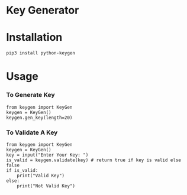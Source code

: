 # Key Generator

# Installation

```
pip3 install python-keygen
```
# Usage
### To Generate Key
```
from keygen import KeyGen
keygen = KeyGen()
keygen.gen_key(length=20)
```
### To Validate A Key
```
from keygen import KeyGen
keygen = KeyGen()
key = input("Enter Your Key: ")
is_valid = keygen.validate(key) # return true if key is valid else false
if is_valid:
    print("Valid Key")
else:
    print("Not Valid Key")
```
